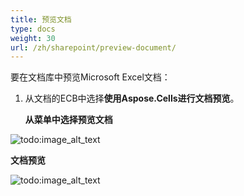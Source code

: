 ```yaml
---
title: 预览文档
type: docs
weight: 30
url: /zh/sharepoint/preview-document/
---
```


要在文档库中预览Microsoft Excel文档：

1. 从文档的ECB中选择**使用Aspose.Cells进行文档预览**。 

   **从菜单中选择预览文档** 

![todo:image_alt_text](preview-document_1.png)



**文档预览** 

![todo:image_alt_text](preview-document_2.png)
